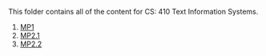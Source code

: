 This folder contains all of the content for CS: 410 Text Information Systems. 

1. [MP1](./example.py)
1. [MP2.1](./scraper.py)
1. [MP2.2](./search_eval.py)


